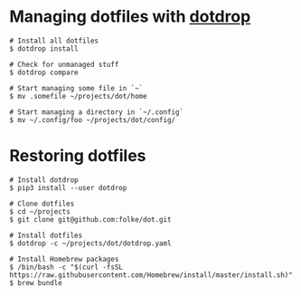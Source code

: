 # Managing dotfiles with [dotdrop](https://github.com/deadc0de6/dotdrop)

```shell
# Install all dotfiles
$ dotdrop install

# Check for unmanaged stuff
$ dotdrop compare

# Start managing some file in `~`
$ mv .somefile ~/projects/dot/home

# Start managing a directory in `~/.config`
$ mv ~/.config/foo ~/projects/dot/config/

```

# Restoring dotfiles

```shell
# Install dotdrop
$ pip3 install --user dotdrop

# Clone dotfiles
$ cd ~/projects
$ git clone git@github.com:folke/dot.git

# Install dotfiles
$ dotdrop -c ~/projects/dot/dotdrop.yaml

# Install Homebrew packages
$ /bin/bash -c "$(curl -fsSL https://raw.githubusercontent.com/Homebrew/install/master/install.sh)"
$ brew bundle
```
